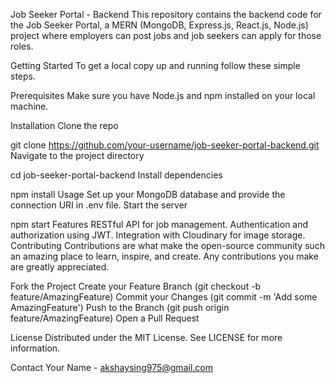 Job Seeker Portal - Backend
This repository contains the backend code for the Job Seeker Portal, a MERN (MongoDB, Express.js, React.js, Node.js) project where employers can post jobs and job seekers can apply for those roles.

Getting Started
To get a local copy up and running follow these simple steps.

Prerequisites
Make sure you have Node.js and npm installed on your local machine.

Installation
Clone the repo


git clone https://github.com/your-username/job-seeker-portal-backend.git
Navigate to the project directory


cd job-seeker-portal-backend
Install dependencies


npm install
Usage
Set up your MongoDB database and provide the connection URI in .env file.
Start the server


npm start
Features
RESTful API for job management.
Authentication and authorization using JWT.
Integration with Cloudinary for image storage.
Contributing
Contributions are what make the open-source community such an amazing place to learn, inspire, and create. Any contributions you make are greatly appreciated.

Fork the Project
Create your Feature Branch (git checkout -b feature/AmazingFeature)
Commit your Changes (git commit -m 'Add some AmazingFeature')
Push to the Branch (git push origin feature/AmazingFeature)
Open a Pull Request

License
Distributed under the MIT License. See LICENSE for more information.

Contact
Your Name - akshaysing975@gmail.com
